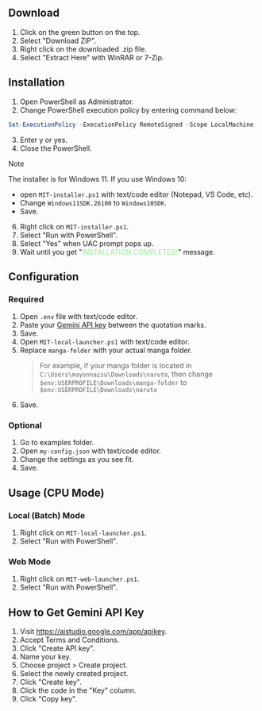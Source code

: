 ## Download
1. Click on the green button on the top.
2. Select "Download ZIP".
3. Right click on the downloaded .zip file.
4. Select "Extract Here" with WinRAR or 7-Zip.

## Installation
1. Open PowerShell as Administrator.
2. Change PowerShell execution policy by entering command below:
```powershell
Set-ExecutionPolicy -ExecutionPolicy RemoteSigned -Scope LocalMachine
```
3. Enter y or yes.
4. Close the PowerShell.
> [!NOTE]
> The installer is for Windows 11. If you use Windows 10:
> - open `MIT-installer.ps1` with text/code editor (Notepad, VS Code, etc).
> - Change `Windows11SDK.26100` to `Windows10SDK`.
> - Save.
6. Right click on `MIT-installer.ps1`.
7. Select "Run with PowerShell".
9. Select "Yes" when UAC prompt pops up.
10. Wait until you get "<span style="color: LightGreen;">INSTALLATION COMPLETED!</span>" message.

## Configuration
### Required
1. Open `.env` file with text/code editor.
2. Paste your [Gemini API key](https://github.com/Mayonnaisu/manga-image-translator?tab=readme-ov-file#how-to-get-gemini-api-key) between the quotation marks.
3. Save.
4. Open `MIT-local-launcher.ps1` with text/code editor.
5. Replace `manga-folder` with your actual manga folder.
    > For example, if your manga folder is located in `C:\Users\mayonnaisu\Downloads\naruto`, then change `$env:USERPROFILE\Downloads\manga-folder` to `$env:USERPROFILE\Downloads\naruto`
6. Save.

### Optional
1. Go to examples folder.
2. Open `my-config.json` with text/code editor.
3. Change the settings as you see fit.
4. Save.

## Usage (CPU Mode)
### Local (Batch) Mode
1. Right click on `MIT-local-launcher.ps1`.
2. Select "Run with PowerShell".

### Web Mode
1. Right click on `MIT-web-launcher.ps1`.
2. Select "Run with PowerShell".

## How to Get Gemini API Key
1. Visit https://aistudio.google.com/app/apikey.
2. Accept Terms and Conditions.
3. Click "Create API key".
4. Name your key.
5. Choose project > Create project.
6. Select the newly created project.
7. Click "Create key".
8. Click the code in the "Key" column.
9. Click "Copy key".

